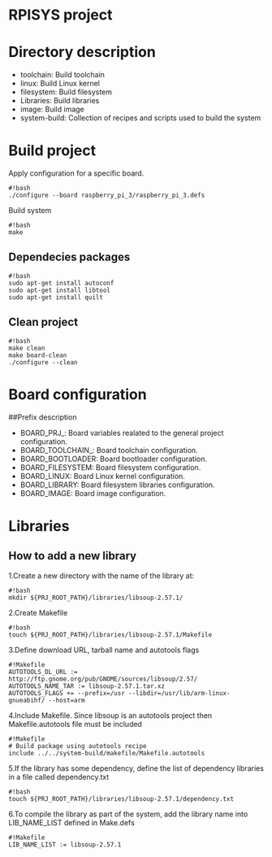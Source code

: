 # RPISYS project

# Directory description 

* toolchain: Build toolchain
* linux: Build Linux kernel
* filesystem: Build filesystem
* Libraries: Build libraries
* image: Build image
* system-build: Collection of recipes and scripts used to build the system

# Build project #

Apply configuration for a specific board.
```
#!bash
./configure --board raspberry_pi_3/raspberry_pi_3.defs
```
Build system
```
#!bash
make
```
 ## Dependecies packages

```
#!bash
sudo apt-get install autoconf
sudo apt-get install libtool
sudo apt-get install quilt
```

## Clean project

```
#!bash
make clean
make board-clean
./configure --clean
```
# Board configuration #

##Prefix description

* BOARD_PRJ_: Board variables realated to the general project configuration.
* BOARD_TOOLCHAIN_: Board toolchain configuration.
* BOARD_BOOTLOADER: Board bootloader configuration.
* BOARD_FILESYSTEM: Board filesystem configuration.
* BOARD_LINUX: Board Linux kernel configuration.
* BOARD_LIBRARY: Board filesystem libraries configuration.
* BOARD_IMAGE: Board image configuration.

# Libraries #

## How to add a new library

1.Create a new directory with the name of the library at:
```
#!bash
mkdir ${PRJ_ROOT_PATH}/libraries/libsoup-2.57.1/
```
2.Create Makefile 
```
#!bash
touch ${PRJ_ROOT_PATH}/libraries/libsoup-2.57.1/Makefile
```
3.Define download URL, tarball name and autotools flags
```
#!Makefile
AUTOTOOLS_DL_URL := http://ftp.gnome.org/pub/GNOME/sources/libsoup/2.57/
AUTOTOOLS_NAME_TAR := libsoup-2.57.1.tar.xz
AUTOTOOLS_FLAGS += --prefix=/usr --libdir=/usr/lib/arm-linux-gnueabihf/ --host=arm
```
4.Include Makefile. Since libsoup is an autotools project then Makefile.autotools file must be included
```
#!Makefile
# Build package using autotools recipe
include ../../system-build/makefile/Makefile.autotools
```
5.If the library has some dependency, define the list of dependency libraries in a file called dependency.txt
```
#!bash
touch ${PRJ_ROOT_PATH}/libraries/libsoup-2.57.1/dependency.txt
```
6.To compile the library as part of the system, add the library name into LIB_NAME_LIST defined in Make.defs
```
#!Makefile
LIB_NAME_LIST := libsoup-2.57.1
```